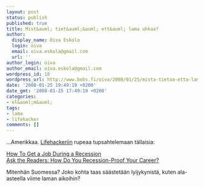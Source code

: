 ```yaml
---
layout: post
status: publish
published: true
title: Mist&auml; tiet&auml;&auml; ett&auml; lama uhkaa?
author:
  display_name: Oiva Eskola
  login: oiva
  email: oiva.eskola@gmail.com
  url: ''
author_login: oiva
author_email: oiva.eskola@gmail.com
wordpress_id: 18
wordpress_url: http://www.bobs.fi/oiva/2008/01/25/mista-tietaa-etta-lama-uhkaa/
date: '2008-01-25 19:49:19 +0200'
date_gmt: '2008-01-25 17:49:19 +0200'
categories:
- el&auml;m&auml;
tags:
- lama
- lifehacker
comments: []
---
```

<p>...Amerikkaa. <a href="http://lifehacker.com/">Lifehackeriin</a> rupeaa tupsahtelemaan t&auml;llaisia:</p>
<p><a href="http://lifehacker.com/348095/get-a-job-during-a-recession">How To Get a Job During a Recession</a><br />
<a href="http://lifehacker.com/347756/how-do-you-recession+proof-your-career">Ask the Readers: How Do You Recession-Proof Your Career?</a></p>
<p>Mitenh&auml;n Suomessa? Joko kohta taas s&auml;&auml;stet&auml;&auml;n lyijykynist&auml;, kuten ala-asteella viime laman aikoihin?</p>
